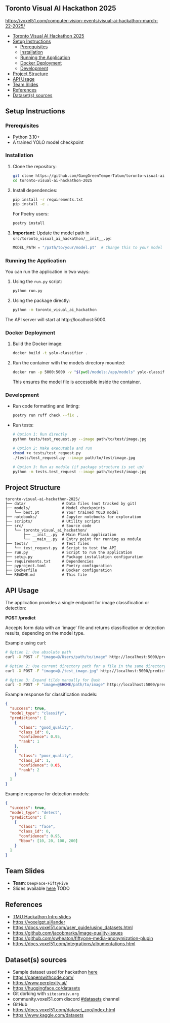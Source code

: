 ## Toronto Visual AI Hackathon 2025

https://voxel51.com/computer-vision-events/visual-ai-hackathon-march-22-2025/

- [Toronto Visual AI Hackathon 2025](#toronto-visual-ai-hackathon-2025)
- [Setup Instructions](#setup-instructions)
  - [Prerequisites](#prerequisites)
  - [Installation](#installation)
  - [Running the Application](#running-the-application)
  - [Docker Deployment](#docker-deployment)
  - [Development](#development)
- [Project Structure](#project-structure)
- [API Usage](#api-usage)
- [Team Slides](#team-slides)
- [References](#references)
- [Dataset(s) sources](#datasets-sources)

## Setup Instructions

### Prerequisites

- Python 3.10+
- A trained YOLO model checkpoint

### Installation

1. Clone the repository:
   ```bash
   git clone https://github.com/GangGreenTemperTatum/toronto-visual-ai-hackathon-2025.git
   cd toronto-visual-ai-hackathon-2025
   ```

2. Install dependencies:
   ```bash
   pip install -r requirements.txt
   pip install -e .
   ```

   For Poetry users:
   ```bash
   poetry install
   ```

3. **Important**: Update the model path in `src/toronto_visual_ai_hackathon/__init__.py`:
   ```python
   MODEL_PATH = "/path/to/your/model.pt"  # Change this to your model checkpoint
   ```

### Running the Application

You can run the application in two ways:

1. Using the `run.py` script:
   ```bash
   python run.py
   ```

2. Using the package directly:
   ```bash
   python -m toronto_visual_ai_hackathon
   ```

The API server will start at http://localhost:5000.

### Docker Deployment

1. Build the Docker image:
   ```bash
   docker build -t yolo-classifier .
   ```

2. Run the container with the models directory mounted:
   ```bash
   docker run -p 5000:5000 -v "$(pwd)/models:/app/models" yolo-classifier
   ```

   This ensures the model file is accessible inside the container.

### Development

- Run code formatting and linting:
  ```bash
  poetry run ruff check --fix .
  ```

- Run tests:
  ```bash
  # Option 1: Run directly
  python tests/test_request.py --image path/to/test/image.jpg

  # Option 2: Make executable and run
  chmod +x tests/test_request.py
  ./tests/test_request.py --image path/to/test/image.jpg

  # Option 3: Run as module (if package structure is set up)
  python -m tests.test_request --image path/to/test/image.jpg
  ```

## Project Structure

```
toronto-visual-ai-hackathon-2025/
├── data/                # Data files (not tracked by git)
├── models/              # Model checkpoints
│   └── best.pt          # Your trained YOLO model
├── notebooks/           # Jupyter notebooks for exploration
├── scripts/             # Utility scripts
├── src/                 # Source code
│   └── toronto_visual_ai_hackathon/
│       ├── __init__.py  # Main Flask application
│       └── __main__.py  # Entry point for running as module
├── tests/               # Test files
│   └── test_request.py  # Script to test the API
├── run.py               # Script to run the application
├── setup.py             # Package installation configuration
├── requirements.txt     # Dependencies
├── pyproject.toml       # Poetry configuration
├── Dockerfile           # Docker configuration
└── README.md            # This file
```

## API Usage

The application provides a single endpoint for image classification or detection:

**POST /predict**

Accepts form data with an 'image' file and returns classification or detection results, depending on the model type.

Example using curl:
```bash
# Option 1: Use absolute path
curl -X POST -F "image=@/Users/path/to/image" http://localhost:5000/predict

# Option 2: Use current directory path for a file in the same directory
curl -X POST -F "image=@./test_image.jpg" http://localhost:5000/predict

# Option 3: Expand tilde manually for Bash
curl -X POST -F "image=@$HOME/path/to/image" http://localhost:5000/predict
```

Example response for classification models:
```json
{
  "success": true,
  "model_type": "classify",
  "predictions": [
    {
      "class": "good_quality",
      "class_id": 0,
      "confidence": 0.95,
      "rank": 1
    },
    {
      "class": "poor_quality",
      "class_id": 1,
      "confidence": 0.05,
      "rank": 2
    }
  ]
}
```

Example response for detection models:
```json
{
  "success": true,
  "model_type": "detect",
  "predictions": [
    {
      "class": "face",
      "class_id": 0,
      "confidence": 0.95,
      "bbox": [10, 20, 100, 200]
    }
  ]
}
```

## Team Slides

- **Team**: `DeepFace-FiftyFive`
- Slides available [here](https://docs.google.com/presentation/d/1V_x1zA4pkNYdWTgE3Rv-pNXRsQe4Crmo5hNFl9GmnCI/edit?usp=sharing) TODO

## References

- [TMU Hackathon Intro slides](https://docs.google.com/presentation/d/1KIKnjJR1oDIHoTeX3S623QIkMwzJYDNHNRSl4doBrZQ/edit?slide=id.g2e929bf4542_0_719#slide=id.g2e929bf4542_0_719)
- https://voxelgpt.ai/lander
- https://docs.voxel51.com/user_guide/using_datasets.html
- https://github.com/jacobmarks/image-quality-issues
- https://github.com/swheaton/fiftyone-media-anonymization-plugin
- https://docs.voxel51.com/integrations/albumentations.html

## Dataset(s) sources

- Sample dataset used for hackathon [here](https://huggingface.co/datasets/GangGreenTemperTatum/lfw-sample-organized/tree/main)
- https://paperswithcode.com/
- https://www.perplexity.ai/
- https://huggingface.co/datasets
- Git dorking with `site:arxiv.org`
- community.voxel51.com discord [#datasets](https://discord.com/channels/1266527359511564372/1267989328164946042) channel
- GitHub
- https://docs.voxel51.com/dataset_zoo/index.html
- https://www.kaggle.com/datasets